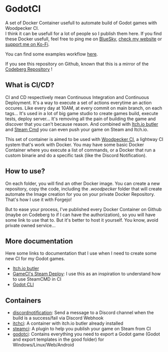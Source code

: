 # GodotCI

A set of Docker Container usefull to automate build of Godot games with Woodpecker CI.  
I think it can be usefull for a lot of people so I publish them here. If you find these Docker usefull, feel free to ping me on [BlueSky](https://bsky.app/profile/bigaston.me), [check my website](https://bigaston.me) or [support me on Ko-Fi](https://ko-fi.com/bigaston).  

You can find some examples workflow [here](./examples/).

If you see this repository on Github, known that this is a mirror of the [Codeberg Repository](https://codeberg.org/Bigaston/GodotCI) !

## What is CI/CD?
CI and CD respectively mean Continuous Integration and Continuous Deployment. It's a way to execute a set of actions everytime an action occures. Like every day at 10AM, at every commit on main branch, on each tags... It's used in a lot of big game studio to create games build, execute tests, deploy server... It's removing all the pain of building the game and discover that you can't because reason. And combined with [Itch.io butler](https://itch.io/docs/butler/) and [Steam Cmd](https://developer.valvesoftware.com/wiki/SteamCMD) you can even push your game on Steam and Itch.io.

This set of container is aimed to be used with [Woodpecker CI](https://woodpecker-ci.org/), a lightway CI system that's work with Docker. You may have some basic Docker Container where you execute a list of commands, or a Docker that run a custom binarie and do a specific task (like the Discord Notification).

## How to use?
On each folder, you will find an other Docker image. You can create a new repository, copy the code, including the *.woodpecker* folder that will create automate the Image creation for you on your private Docker Repository. That's how I use it with Forgejo!

But to ease your process, I've published every Docker Container on Github (maybe on Codeberg to if I can have the authorization), so you will have some link to use that to. But it's better to host it yourself. You know, avoid private owned service...

## More documentation
Here some links to documentation that I use when I need to create some new CI for my Godot games.
- [Itch.io butler](https://itch.io/docs/butler/)
- [GameCI's Steam Deploy](https://github.com/game-ci/steam-deploy): I use this as an inspiration to understand how to use SteamCMD in CI
- [Godot CLI](https://docs.godotengine.org/en/stable/tutorials/editor/command_line_tutorial.html)

## Containers
- [discordnotification](./discordnotification/): Send a message to a Discord channel when the build is a success/fail via Discord Webhook
- [itchci](./itchci/): A container with itch.io butler already installed
- [steamci](./steamci/): A plugin to help you publish your game on Steam from CI
- [godotci](./godotci/): Contains everything you need to export a Godot game (Godot and export templates in the good folder) for Windows/Linux/Web/Android